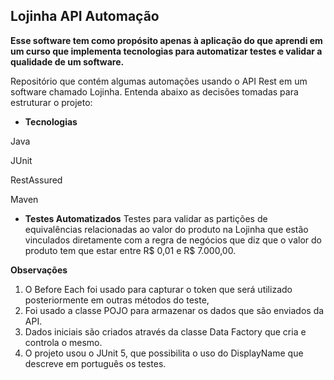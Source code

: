 ## Lojinha API Automação
**Esse software tem como propósito apenas à aplicação do que aprendi em um curso que implementa tecnologias para automatizar testes e validar a qualidade de um software.**

Repositório que contém algumas automações usando o API Rest em um software chamado Lojinha. Entenda abaixo as decisões tomadas para estruturar o projeto:

- **Tecnologias**

Java

JUnit

RestAssured

Maven


- **Testes Automatizados**
  Testes para validar as partições de equivalências relacionadas ao valor do produto na Lojinha que estão vinculados diretamente com a regra de negócios que diz que o valor do produto tem que estar entre R$ 0,01 e R$ 7.000,00.

**Observações**
1. O Before Each foi usado para capturar o token que será utilizado posteriormente em outras métodos do teste,
2. Foi usado a classe POJO para armazenar os dados que são enviados da API.
3. Dados iniciais são criados através da classe Data Factory que cria e controla o mesmo.
4. O projeto usou o JUnit 5, que possibilita o uso do DisplayName que descreve em português os testes. 
